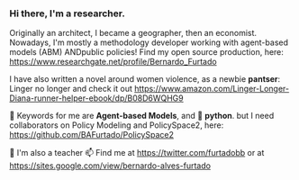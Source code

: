 ### Hi there, I'm a researcher. 

Originally an architect, I became a geographer, then an economist. Nowadays, I'm mostly a methodology developer working with agent-based models (ABM) ANDpublic policies! Find my open source production, here: https://www.researchgate.net/profile/Bernardo_Furtado

I have also written a novel around women violence, as a newbie **pantser**: Linger no longer and check it out https://www.amazon.com/Linger-Longer-Diana-runner-helper-ebook/dp/B08D6WQHG9

 🔭 Keywords for me are **Agent-based Models**, and 🌱 **python**. but I need collaborators on Policy Modeling and PolicySpace2, here: https://github.com/BAFurtado/PolicySpace2
 
 💬 I'm also a teacher 📫 Find me at https://twitter.com/furtadobb or at https://sites.google.com/view/bernardo-alves-furtado
 
